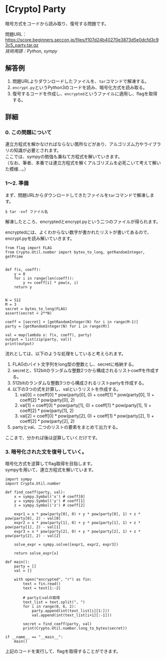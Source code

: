 # [Crypto] Party
暗号方式をコードから読み取り、復号する問題です。  

問題URL：https://score.beginners.seccon.jp/files/f107d24b40270e3873d5e0dcfd3c93c5_party.tar.gz  
*技術用語：Python, sympy*

## 解答例
1. 問題URLよりダウンロードしたファイルを、`tar`コマンドで解凍する。
1. `encrypt.py`というPython3のコードを読み、暗号化方式を読み取る。
1. 復号するコードを作成し、`encrypted`というファイルに適用し、flagを取得する。

## 詳細
### 0. この問題について
連立方程式を解かなければならない箇所などがあり、アルゴリズム力やライブラリの知識が必要とされます。  
ここでは、sympyの勉強も兼ねて方程式を解いていきます。  
（なお、筆者、本番では連立方程式を解くアルゴリズムを必死こいて考えて解いた模様…。）

### 1～2. 準備
まず、問題URLからダウンロードしてきたファイルを`tar`コマンドで解凍します。
~~~
$ tar -xvf ファイル名
~~~
解凍したところ、encryptedとencrypt.pyという二つのファイルが得られます。  

encryptedには、よくわからない数字が書かれたリストが書いてあるので、encrypt.pyを読み解いていきます。  
~~~Python3
from flag import FLAG
from Crypto.Util.number import bytes_to_long, getRandomInteger, getPrime


def f(x, coeff):
    y = 0
    for i in range(len(coeff)):
        y += coeff[i] * pow(x, i)
    return y


N = 512
M = 3
secret = bytes_to_long(FLAG)
assert(secret < 2**N)

coeff = [secret] + [getRandomInteger(N) for i in range(M-1)]
party = [getRandomInteger(N) for i in range(M)]

val = map(lambda x: f(x, coeff), party)
output = list(zip(party, val))
print(output)
~~~
流れとしては、以下のような処理をしていると考えられます。  
1. FLAGのバイト文字列をlong型の整数とし、secretに格納する。
1. secretと、512bitのランダムな整数2つから構成されるリストcoeffを作成する。
1. 512bitのランダムな整数3つから構成されるリストpartyを作成する。
1. 以下の3つの式を計算し、valというリストを作成する。
    1. val[0] = coeff[0] * pow(party[0], 0) + coeff[1] * pow(party[0], 1) + coeff[2] * pow(party[0], 2)
    1. val[1] = coeff[0] * pow(party[1], 0) + coeff[1] * pow(party[1], 1) + coeff[2] * pow(party[1], 2)
    1. val[2] = coeff[0] * pow(party[2], 0) + coeff[1] * pow(party[2], 1) + coeff[2] * pow(party[2], 2)
1. partyとval、二つのリストの要素をまとめて出力する。  

ここまで、分かれば後は逆算していくだけです。

### 3. 暗号化された文を復号していく。
暗号化方式を逆算してflag取得を目指します。  
sympyを用いて、連立方程式を解いています。

~~~Python3
import sympy
import Crypto.Util.number

def find_coeff(party, val):
    x = sympy.Symbol('x') # coeff[0]
    y = sympy.Symbol('y') # coeff[1]
    z = sympy.Symbol('z') # coeff[2]

    expr1 = x * pow(party[0], 0) + y * pow(party[0], 1) + z * pow(party[0], 2) - val[0]
    expr2 = x * pow(party[1], 0) + y * pow(party[1], 1) + z * pow(party[1], 2) - val[1]
    expr3 = x * pow(party[2], 0) + y * pow(party[2], 1) + z * pow(party[2], 2) - val[2]

    solve_expr = sympy.solve([expr1, expr2, expr3])

    return solve_expr[x]

def main():
    party = []
    val = []

    with open("encrypted", "r") as fin:
        text = fin.read()
        text = text[1:-2]
        
        # partyとvalの取得
        text_list = text.split(", ")
        for i in range(0, 6, 2):
            party.append(int(text_list[i][1:]))
            val.append(int(text_list[i+1][:-1]))

        secret = find_coeff(party, val)
        print(Crypto.Util.number.long_to_bytes(secret))

if __name__ == "__main__":
    main()
~~~
上記のコードを実行して、flagを取得することができます。
